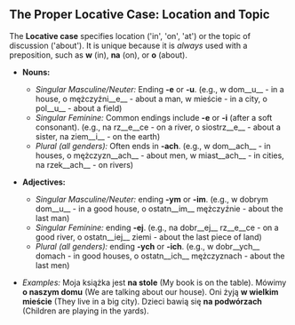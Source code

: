 ## The Proper Locative Case: Location and Topic

The __Locative case__ specifies location ('in', 'on', 'at') or the topic of discussion ('about'). It is unique because it is _always_ used with a preposition, such as __w__ (in), __na__ (on), or __o__ (about).

*   __Nouns:__
    
    *   _Singular Masculine/Neuter:_ Ending __-e__ or __-u__. (e.g., w dom__u__ - in a house, o mężczyźni__e__ - about a man, w mieście - in a city, o pol__u__ - about a field)
    *   _Singular Feminine:_ Common endings include __-e__ or __-i__ (after a soft consonant). (e.g., na rz__e__ce - on a river, o siostrz__e__ - about a sister, na ziem__i__ - on the earth)
    *   _Plural (all genders):_ Often ends in __-ach__. (e.g., w dom__ach__ - in houses, o mężczyzn__ach__ - about men, w miast__ach__ - in cities, na rzek__ach__ - on rivers)
    
    
    
*   __Adjectives:__
    
    *   _Singular Masculine/Neuter:_ ending __-ym__ or __-im__. (e.g., w dobrym dom__u__ - in a good house, o ostatn__im__ mężczyźnie - about the last man)
    *   _Singular Feminine:_ ending __-ej__. (e.g., na dobr__ej__ rz__e__ce - on a good river, o ostatn__iej__ ziemi - about the last piece of land)
    *   _Plural (all genders):_ ending __-ych__ or __-ich__. (e.g., w dobr__ych__ domach - in good houses, o ostatn__ich__ mężczyznach - about the last men)
    
    
    
*   _Examples:_ Moja książka jest __na stole__ (My book is on the table). Mówimy __o naszym domu__ (We are talking about our house). Oni żyją __w wielkim mieście__ (They live in a big city). Dzieci bawią się __na podwórzach__ (Children are playing in the yards).